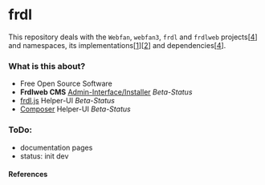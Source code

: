 # frdl

This repository deals with the `Webfan`, `webfan3`, `frdl` and `frdlweb` projects[[4]] and namespaces, its implementations[[1]][[2]] and dependencies[[4]].

<div>
  <h3><strong>What is this about?</strong></h3>
  <ul> 
    <li>Free Open Source Software</li> 
    <li><strong>Frdlweb CMS</strong> 
      <a href="https://webfan.de/install/"><u>Admin-Interface/Installer</u></a> <em>Beta-Status</em>
    </li>
    <li>
      <a href="https://webfan.de/install/npm/"><u>frdl.js</u></a>
      Helper-UI <em>Beta-Status</em>
    </li>
    <li>
      <a href="https://packages.frdl.de/"><u>Composer</u></a>
      Helper-UI <em>Beta-Status</em>
    </li>
  </ul>
</div>


### ToDo: 
+ documentation pages
+ status: init dev


#### References
[4]: https://git-scm.com/book/en/v2/Git-Tools-Submodules
[1]: https://packages.frdl.de/
[2]: https://packagist.org/packages/frdl/
[3]: https://packagist.org/users/webfan/packages/
